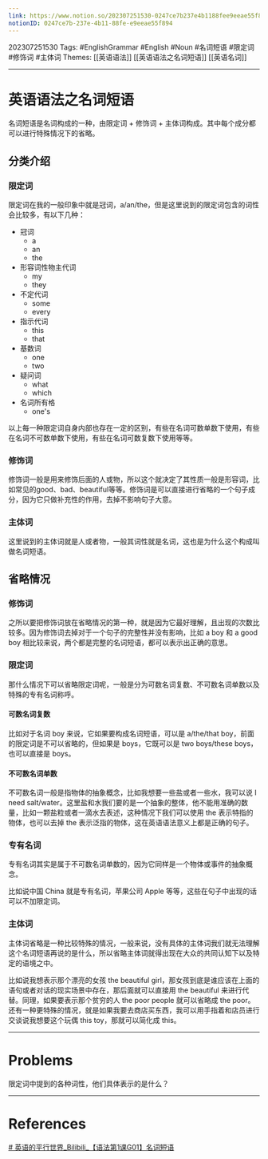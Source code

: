```yaml
---
link: https://www.notion.so/202307251530-0247ce7b237e4b1188fee9eeae55f894
notionID: 0247ce7b-237e-4b11-88fe-e9eeae55f894
---
```

202307251530
Tags: #EnglishGrammar #English #Noun #名词短语 #限定词 #修饰词 #主体词
Themes: [[英语语法]] [[英语语法之名词短语]] [[英语名词]]

--- 
# 英语语法之名词短语
名词短语是名词构成的一种，由限定词 + 修饰词 + 主体词构成。其中每个成分都可以进行特殊情况下的省略。

## 分类介绍
### 限定词
限定词在我的一般印象中就是冠词，a/an/the，但是这里说到的限定词包含的词性会比较多，有以下几种：

- 冠词
	- a
	- an
	- the
- 形容词性物主代词
	- my
	- they
- 不定代词
	- some
	- every
- 指示代词
	- this
	- that
- 基数词
	- one
	- two
- 疑问词
	- what
	- which
- 名词所有格
	- one's

以上每一种限定词自身内部也存在一定的区别，有些在名词可数单数下使用，有些在名词不可数单数下使用，有些在名词可数复数下使用等等。

### 修饰词
修饰词一般是用来修饰后面的人或物，所以这个就决定了其性质一般是形容词，比如常见的good、bad、beautiful等等。修饰词是可以直接进行省略的一个句子成分，因为它只做补充性的作用，去掉不影响句子大意。

### 主体词
这里说到的主体词就是人或者物，一般其词性就是名词，这也是为什么这个构成叫做名词短语。

## 省略情况
### 修饰词
之所以要把修饰词放在省略情况的第一种，就是因为它最好理解，且出现的次数比较多。因为修饰词去掉对于一个句子的完整性并没有影响，比如 a boy 和 a good boy 相比较来说，两个都是完整的名词短语，都可以表示出正确的意思。

### 限定词
那什么情况下可以省略限定词呢，一般是分为可数名词复数、不可数名词单数以及特殊的专有名词称呼。

#### 可数名词复数
比如对于名词 boy 来说，它如果要构成名词短语，可以是 a/the/that boy，前面的限定词是不可以省略的，但如果是 boys，它既可以是 two boys/these boys，也可以直接是 boys。

#### 不可数名词单数
不可数名词一般是指物体的抽象概念，比如我想要一些盐或者一些水，我可以说 I need salt/water。这里盐和水我们要的是一个抽象的整体，他不能用准确的数量，比如一颗盐粒或者一滴水去表述，这种情况下我们可以使用 the 表示特指的物体，也可以去掉 the 表示泛指的物体，这在英语语法意义上都是正确的句子。

### 专有名词
专有名词其实是属于不可数名词单数的，因为它同样是一个物体或事件的抽象概念。

比如说中国 China 就是专有名词，苹果公司 Apple 等等，这些在句子中出现的话可以不加限定词。

### 主体词
主体词省略是一种比较特殊的情况，一般来说，没有具体的主体词我们就无法理解这个名词短语再说的是什么，所以省略主体词就得出现在大众的共同认知下以及特定的语境之中。

比如说我想表示那个漂亮的女孩 the beautiful girl，那女孩到底是谁应该在上面的语句或者对话的现实场景中存在，那后面就可以直接用 the beautiful 来进行代替。同理，如果要表示那个贫穷的人 the poor people 就可以省略成 the poor。还有一种更特殊的情况，就是如果我要去商店买东西，我可以用手指着和店员进行交谈说我想要这个玩偶 this toy，那就可以简化成 this。

---
# Problems
限定词中提到的各种词性，他们具体表示的是什么？

---
# References
[# 英语的平行世界_Bilibili_【语法第1课G01】名词短语](https://www.bilibili.com/video/BV1wt41167EE/?p=2&spm_id_from=pageDriver&vd_source=f27c26f5275392e14bce45557d559eca)
